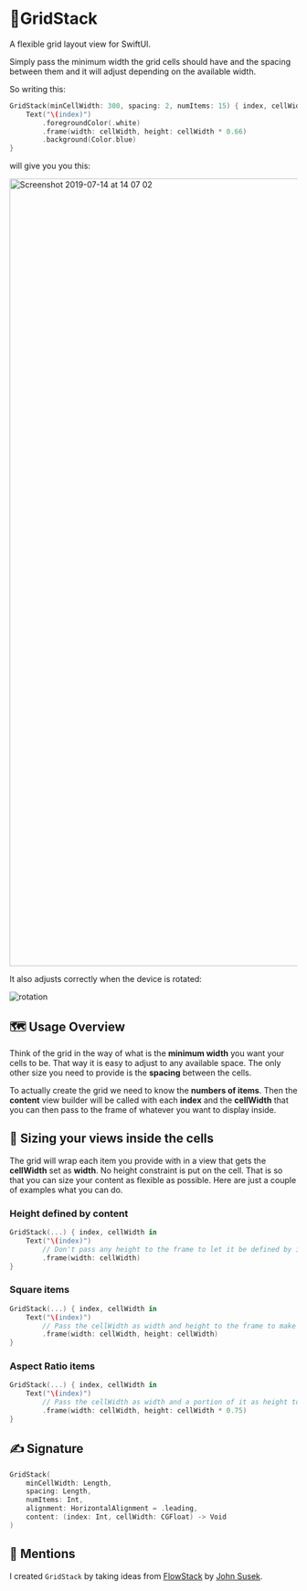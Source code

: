 # 📱GridStack

A flexible grid layout view for SwiftUI.

Simply pass the minimum width the grid cells should have and the spacing between them and it will adjust depending on the available width.

So writing this:

```swift
GridStack(minCellWidth: 300, spacing: 2, numItems: 15) { index, cellWidth in
    Text("\(index)")
        .foregroundColor(.white)
        .frame(width: cellWidth, height: cellWidth * 0.66)
        .background(Color.blue)
}
```

will give you you this:

<img width="1378" alt="Screenshot 2019-07-14 at 14 07 02" src="https://user-images.githubusercontent.com/410305/61183368-de58f380-a640-11e9-9025-1c174c040c6e.png">


It also adjusts correctly when the device is rotated:

![rotation](https://user-images.githubusercontent.com/410305/61183421-6dfea200-a641-11e9-99c8-3f24cc35d1d8.gif)

## 🗺 Usage Overview

Think of the grid in the way of what is the **minimum width** you want your cells to be. That way it is easy to adjust to any available space. The only other size you need to provide is the **spacing** between the cells.

To actually create the grid we need to know the **numbers of items**. Then the **content** view builder will be called with each **index** and the **cellWidth** that you can then pass to the frame of whatever you want to display inside.

## 👕 Sizing your views inside the cells

The grid will wrap each item you provide with in a view that gets the **cellWidth** set as **width**. No height constraint is put on the cell. That is so that you can size your content as flexible as possible. Here are just a couple of examples what you can do.

### Height defined by content

```swift
GridStack(...) { index, cellWidth in
    Text("\(index)")
        // Don't pass any height to the frame to let it be defined by it's content
        .frame(width: cellWidth)
}
```

### Square items

```swift
GridStack(...) { index, cellWidth in
    Text("\(index)")
        // Pass the cellWidth as width and height to the frame to make a square
        .frame(width: cellWidth, height: cellWidth)
}
```

### Aspect Ratio items

```swift
GridStack(...) { index, cellWidth in
    Text("\(index)")
        // Pass the cellWidth as width and a portion of it as height to get a certain aspect ratio
        .frame(width: cellWidth, height: cellWidth * 0.75)
}
```

## ✍️ Signature

```swift
GridStack(
    minCellWidth: Length,
    spacing: Length,
    numItems: Int,
    alignment: HorizontalAlignment = .leading,
    content: (index: Int, cellWidth: CGFloat) -> Void
)
```

## 📝 Mentions

I created `GridStack` by taking ideas from [FlowStack](https://github.com/johnsusek/FlowStack) by [John Susek](https://github.com/johnsusek).
